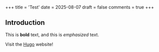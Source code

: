 +++
title = 'Test'
date = 2025-08-07
draft = false
comments = true
+++
## Introduction

This is **bold** text, and this is *emphasized* text.

Visit the [Hugo](https://gohugo.io) website!